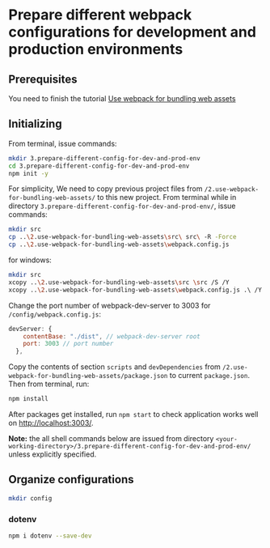 # Prepare different webpack configurations for development and production environments

## Prerequisites

You need to finish the tutorial [Use webpack for bundling web assets](https://github.com/rick-hayek/web-dev-tutorial/blob/master/2.use-webpack-for-bundling-web-assets.md)

## Initializing

From terminal, issue commands:

```bash
mkdir 3.prepare-different-config-for-dev-and-prod-env
cd 3.prepare-different-config-for-dev-and-prod-env
npm init -y
```

For simplicity, We need to copy previous project files from `/2.use-webpack-for-bundling-web-assets/` to this new project. From terminal while in directory `3.prepare-different-config-for-dev-and-prod-env/`, issue commands:

```bash
mkdir src
cp ..\2.use-webpack-for-bundling-web-assets\src\ src\ -R -Force
cp ..\2.use-webpack-for-bundling-web-assets\webpack.config.js
```

for windows:

```bash
mkdir src
xcopy ..\2.use-webpack-for-bundling-web-assets\src \src /S /Y
xcopy ..\2.use-webpack-for-bundling-web-assets\webpack.config.js .\ /Y
```

Change the port number of webpack-dev-server to 3003 for `/config/webpack.config.js`:

```js
devServer: {
    contentBase: "./dist", // webpack-dev-server root
    port: 3003 // port number
  },
```

Copy the contents of section `scripts` and `devDependencies` from `/2.use-webpack-for-bundling-web-assets/package.json` to current `package.json`. Then from terminal, run:

```bash
npm install
```

After packages get installed, run `npm start` to check application works well on <http://localhost:3003/>.

**Note:** the all shell commands below are issued from directory `<your-working-directory>/3.prepare-different-config-for-dev-and-prod-env/` unless explicitly specified.

## Organize configurations

```bash
mkdir config
```

### dotenv

```bash
npm i dotenv --save-dev
```
